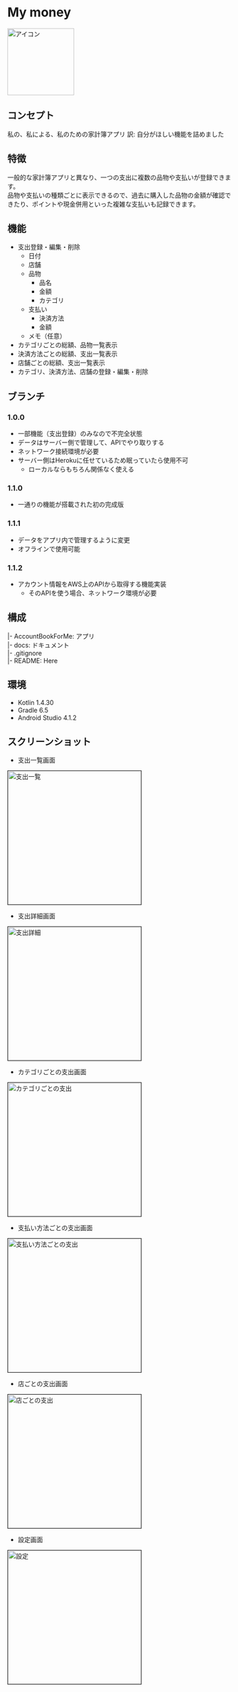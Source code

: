 # My money

<img alt="アイコン" src="docs/captures/icon.png" width="150px">

## コンセプト

私の、私による、私のための家計簿アプリ
訳: 自分がほしい機能を詰めました

## 特徴

一般的な家計簿アプリと異なり、一つの支出に複数の品物や支払いが登録できます。  
品物や支払いの種類ごとに表示できるので、過去に購入した品物の金額が確認できたり、ポイントや現金併用といった複雑な支払いも記録できます。

## 機能

* 支出登録・編集・削除
  * 日付
  * 店舗
  * 品物
    * 品名
    * 金額
    * カテゴリ
  * 支払い
    * 決済方法
    * 金額
  * メモ（任意）
* カテゴリごとの総額、品物一覧表示
* 決済方法ごとの総額、支出一覧表示
* 店舗ごとの総額、支出一覧表示
* カテゴリ、決済方法、店舗の登録・編集・削除

## ブランチ

### 1.0.0

* 一部機能（支出登録）のみなので不完全状態
* データはサーバー側で管理して、APIでやり取りする
* ネットワーク接続環境が必要
* サーバー側はHerokuに任せているため眠っていたら使用不可
  * ローカルならもちろん関係なく使える

### 1.1.0

* 一通りの機能が搭載された初の完成版

### 1.1.1

* データをアプリ内で管理するように変更
* オフラインで使用可能

### 1.1.2

* アカウント情報をAWS上のAPIから取得する機能実装
  * そのAPIを使う場合、ネットワーク環境が必要

## 構成

|- AccountBookForMe: アプリ  
|- docs: ドキュメント  
|- .gitignore  
|- README: Here  

## 環境

* Kotlin 1.4.30
* Gradle 6.5
* Android Studio 4.1.2

## スクリーンショット

* 支出一覧画面
<img alt="支出一覧" src="docs/captures/支出一覧.png" width="300px" border="1px">

* 支出詳細画面
<img alt="支出詳細" src="docs/captures/支出詳細.png" width="300px" border="1px">

* カテゴリごとの支出画面
<img alt="カテゴリごとの支出" src="docs/captures/カテゴリごとの支出.png" width="300px" border="1px">

* 支払い方法ごとの支出画面
<img alt="支払い方法ごとの支出" src="docs/captures/支払い方法ごとの支出.png" width="300px" border="1px">

* 店ごとの支出画面
<img alt="店ごとの支出" src="docs/captures/店ごとの支出.png" width="300px" border="1px">

* 設定画面
<img alt="設定" src="docs/captures/設定.png" width="300px" border="1px">